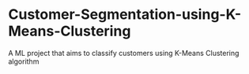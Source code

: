 # Customer-Segmentation-using-K-Means-Clustering
A ML project that aims to classify customers using K-Means Clustering algorithm
